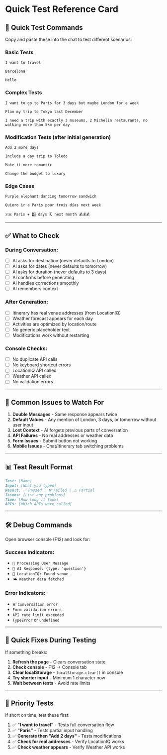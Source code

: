 # Quick Test Reference Card

## 🚀 Quick Test Commands

Copy and paste these into the chat to test different scenarios:

### Basic Tests
```
I want to travel
```
```
Barcelona
```
```
Hello
```

### Complex Tests
```
I want to go to Paris for 3 days but maybe London for a week
```
```
Plan my trip to Tokyo last December
```
```
I need a trip with exactly 3 museums, 2 Michelin restaurants, no walking more than 5km per day
```

### Modification Tests (after initial generation)
```
Add 2 more days
```
```
Include a day trip to Toledo
```
```
Make it more romantic
```
```
Change the budget to luxury
```

### Edge Cases
```
Purple elephant dancing tomorrow sandwich
```
```
Quiero ir a Paris pour trois días next week
```
```
🇫🇷 Paris ✈️ 5️⃣ days 🗓️ next month 💰💰💰
```

---

## ✅ What to Check

### During Conversation:
- [ ] AI asks for destination (never defaults to London)
- [ ] AI asks for dates (never defaults to tomorrow)
- [ ] AI asks for duration (never defaults to 3 days)
- [ ] AI confirms before generating
- [ ] AI handles corrections smoothly
- [ ] AI remembers context

### After Generation:
- [ ] Itinerary has real venue addresses (from LocationIQ)
- [ ] Weather forecast appears for each day
- [ ] Activities are optimized by location/route
- [ ] No generic placeholder text
- [ ] Modifications work without restarting

### Console Checks:
- [ ] No duplicate API calls
- [ ] No keyboard shortcut errors
- [ ] LocationIQ API called
- [ ] Weather API called
- [ ] No validation errors

---

## 🔴 Common Issues to Watch For

1. **Double Messages** - Same response appears twice
2. **Default Values** - Any mention of London, 3 days, or tomorrow without user input
3. **Lost Context** - AI forgets previous parts of conversation
4. **API Failures** - No real addresses or weather data
5. **Form Issues** - Submit button not working
6. **Mobile Issues** - Chat/Itinerary tab switching problems

---

## 📊 Test Result Format

```markdown
Test: [Name]
Input: [What you typed]
Result: ✅ Passed | ❌ Failed | ⚠️ Partial
Issues: [List any problems]
Time: [How long it took]
APIs: [Which APIs were called]
```

---

## 🛠️ Debug Commands

Open browser console (F12) and look for:

### Success Indicators:
- `💬 Processing User Message`
- `🤖 AI Response: {type: 'question'}`
- `📍 LocationIQ: Found venue`
- `🌤️ Weather data fetched`

### Error Indicators:
- `❌ Conversation error`
- `Form validation errors`
- `API rate limit exceeded`
- `TypeError` or `undefined`

---

## 📝 Quick Fixes During Testing

If something breaks:

1. **Refresh the page** - Clears conversation state
2. **Check console** - F12 → Console tab
3. **Clear localStorage** - `localStorage.clear()` in console
4. **Try shorter input** - Minimum 1 character now
5. **Wait between tests** - Avoid rate limits

---

## 🎯 Priority Tests

If short on time, test these first:

1. ✅ **"I want to travel"** - Tests full conversation flow
2. ✅ **"Paris"** - Tests partial input handling
3. ✅ **Generate then "Add 2 days"** - Tests modifications
4. ✅ **Check for real addresses** - Verify LocationIQ works
5. ✅ **Check weather appears** - Verify Weather API works